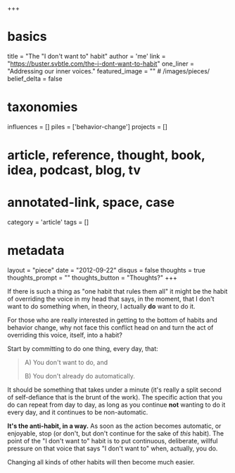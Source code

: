 +++
# basics
title     		 	= "The \"I don't want to\" habit"
author    		 	= 'me'
link      		 	= "https://buster.svbtle.com/the-i-dont-want-to-habit"
one_liner 		 	= "Addressing our inner voices."
featured_image 	= "" # /images/pieces/
belief_delta   	= false

# taxonomies
influences		 	= []
piles     		 	= ['behavior-change']
projects			 	= []

# article, reference, thought, book, idea, podcast, blog, tv
# annotated-link, space, case
category  		 	= 'article'
tags					 	= []

# metadata
layout	    	 	= "piece"
date      		 	= "2012-09-22"
disqus    		 	= false
thoughts			 	= true
thoughts_prompt = ""
thoughts_button = "Thoughts?"
+++

If there is such a thing as "one habit that rules them all" it might be the habit of overriding the voice in my head that says, in the moment, that I don't want to do something when, in theory, I actually **do** want to do it.

For those who are really interested in getting to the bottom of habits and behavior change, why not face this conflict head on and turn the act of overriding this voice, itself, into a habit?

Start by committing to do one thing, every day, that:

> A) You don't want to do, and 
> 
> B) You don't already do automatically.

It should be something that takes under a minute (it's really a split second of self-defiance that is the brunt of the work).  The specific action that you do can repeat from day to day, as long as you continue **not** wanting to do it every day, and it continues to be non-automatic.

**It's the anti-habit, in a way.**  As soon as the action becomes automatic, or enjoyable, stop (or don't, but don't continue for the sake of *this* habit). The point of the "I don't want to" habit is to put continuous, deliberate, willful pressure on that voice that says "I don't want to" when, actually, you do.

Changing all kinds of other habits will then become much easier.